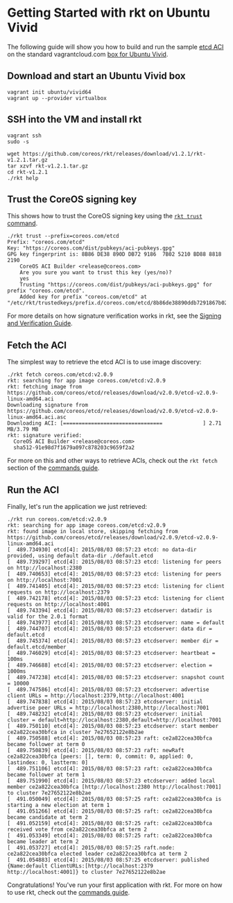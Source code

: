 # Getting Started with rkt on Ubuntu Vivid

The following guide will show you how to build and run the sample [etcd ACI](https://github.com/coreos/etcd/releases/download/v2.0.9/etcd-v2.0.9-linux-amd64.aci) on the standard vagrantcloud.com [box for Ubuntu Vivid](https://vagrantcloud.com/ubuntu/boxes/vivid64).

## Download and start an Ubuntu Vivid box

```
vagrant init ubuntu/vivid64
vagrant up --provider virtualbox
```

## SSH into the VM and install rkt

```
vagrant ssh
sudo -s

wget https://github.com/coreos/rkt/releases/download/v1.2.1/rkt-v1.2.1.tar.gz
tar xzvf rkt-v1.2.1.tar.gz
cd rkt-v1.2.1
./rkt help
```

## Trust the CoreOS signing key

This shows how to trust the CoreOS signing key using the [`rkt trust` command](https://github.com/coreos/rkt/blob/master/Documentation/commands.md#rkt-trust).

```
./rkt trust --prefix=coreos.com/etcd
Prefix: "coreos.com/etcd"
Key: "https://coreos.com/dist/pubkeys/aci-pubkeys.gpg"
GPG key fingerprint is: 8B86 DE38 890D DB72 9186  7B02 5210 BD88 8818 2190
	CoreOS ACI Builder <release@coreos.com>
	Are you sure you want to trust this key (yes/no)?
	yes
	Trusting "https://coreos.com/dist/pubkeys/aci-pubkeys.gpg" for prefix "coreos.com/etcd".
	Added key for prefix "coreos.com/etcd" at "/etc/rkt/trustedkeys/prefix.d/coreos.com/etcd/8b86de38890ddb7291867b025210bd8888182190"
```

For more details on how signature verification works in rkt, see the [Signing and Verification Guide](https://github.com/coreos/rkt/blob/master/Documentation/signing-and-verification-guide.md).

## Fetch the ACI

The simplest way to retrieve the etcd ACI is to use image discovery:

```
./rkt fetch coreos.com/etcd:v2.0.9
rkt: searching for app image coreos.com/etcd:v2.0.9
rkt: fetching image from https://github.com/coreos/etcd/releases/download/v2.0.9/etcd-v2.0.9-linux-amd64.aci
Downloading signature from https://github.com/coreos/etcd/releases/download/v2.0.9/etcd-v2.0.9-linux-amd64.aci.asc
Downloading ACI: [================================             ] 2.71 MB/3.79 MB
rkt: signature verified:
  CoreOS ACI Builder <release@coreos.com>
  sha512-91e98d7f1679a097c878203c9659f2a2
```

For more on this and other ways to retrieve ACIs, check out the `rkt fetch` section of the [commands guide](https://github.com/coreos/rkt/blob/master/Documentation/commands.md#rkt-fetch).

## Run the ACI

Finally, let's run the application we just retrieved:

```
./rkt run coreos.com/etcd:v2.0.9
rkt: searching for app image coreos.com/etcd:v2.0.9
rkt: found image in local store, skipping fetching from https://github.com/coreos/etcd/releases/download/v2.0.9/etcd-v2.0.9-linux-amd64.aci
[  489.734930] etcd[4]: 2015/08/03 08:57:23 etcd: no data-dir provided, using default data-dir ./default.etcd
[  489.739297] etcd[4]: 2015/08/03 08:57:23 etcd: listening for peers on http://localhost:2380
[  489.740653] etcd[4]: 2015/08/03 08:57:23 etcd: listening for peers on http://localhost:7001
[  489.741405] etcd[4]: 2015/08/03 08:57:23 etcd: listening for client requests on http://localhost:2379
[  489.742178] etcd[4]: 2015/08/03 08:57:23 etcd: listening for client requests on http://localhost:4001
[  489.743394] etcd[4]: 2015/08/03 08:57:23 etcdserver: datadir is valid for the 2.0.1 format
[  489.743977] etcd[4]: 2015/08/03 08:57:23 etcdserver: name = default
[  489.744707] etcd[4]: 2015/08/03 08:57:23 etcdserver: data dir = default.etcd
[  489.745374] etcd[4]: 2015/08/03 08:57:23 etcdserver: member dir = default.etcd/member
[  489.746029] etcd[4]: 2015/08/03 08:57:23 etcdserver: heartbeat = 100ms
[  489.746688] etcd[4]: 2015/08/03 08:57:23 etcdserver: election = 1000ms
[  489.747238] etcd[4]: 2015/08/03 08:57:23 etcdserver: snapshot count = 10000
[  489.747586] etcd[4]: 2015/08/03 08:57:23 etcdserver: advertise client URLs = http://localhost:2379,http://localhost:4001
[  489.747838] etcd[4]: 2015/08/03 08:57:23 etcdserver: initial advertise peer URLs = http://localhost:2380,http://localhost:7001
[  489.748232] etcd[4]: 2015/08/03 08:57:23 etcdserver: initial cluster = default=http://localhost:2380,default=http://localhost:7001
[  489.750110] etcd[4]: 2015/08/03 08:57:23 etcdserver: start member ce2a822cea30bfca in cluster 7e27652122e8b2ae
[  489.750588] etcd[4]: 2015/08/03 08:57:23 raft: ce2a822cea30bfca became follower at term 0
[  489.750839] etcd[4]: 2015/08/03 08:57:23 raft: newRaft ce2a822cea30bfca [peers: [], term: 0, commit: 0, applied: 0, lastindex: 0, lastterm: 0]
[  489.751106] etcd[4]: 2015/08/03 08:57:23 raft: ce2a822cea30bfca became follower at term 1
[  489.751990] etcd[4]: 2015/08/03 08:57:23 etcdserver: added local member ce2a822cea30bfca [http://localhost:2380 http://localhost:7001] to cluster 7e27652122e8b2ae
[  491.050049] etcd[4]: 2015/08/03 08:57:25 raft: ce2a822cea30bfca is starting a new election at term 1
[  491.051266] etcd[4]: 2015/08/03 08:57:25 raft: ce2a822cea30bfca became candidate at term 2
[  491.052159] etcd[4]: 2015/08/03 08:57:25 raft: ce2a822cea30bfca received vote from ce2a822cea30bfca at term 2
[  491.053349] etcd[4]: 2015/08/03 08:57:25 raft: ce2a822cea30bfca became leader at term 2
[  491.053727] etcd[4]: 2015/08/03 08:57:25 raft.node: ce2a822cea30bfca elected leader ce2a822cea30bfca at term 2
[  491.054883] etcd[4]: 2015/08/03 08:57:25 etcdserver: published {Name:default ClientURLs:[http://localhost:2379 http://localhost:4001]} to cluster 7e27652122e8b2ae
```

Congratulations!
You've run your first application with rkt.
For more on how to use rkt, check out the [commands guide](https://github.com/coreos/rkt/blob/master/Documentation/commands.md).

